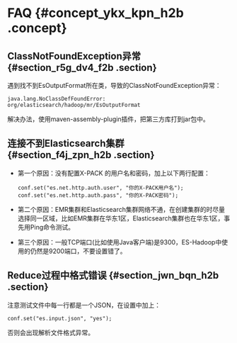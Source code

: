 # FAQ {#concept_ykx_kpn_h2b .concept}

## ClassNotFoundException异常 {#section_r5g_dv4_f2b .section}

遇到找不到EsOutputFormat所在类，导致的ClassNotFoundException异常：

```
java.lang.NoClassDefFoundError: org/elasticsearch/hadoop/mr/EsOutputFormat
```

解决办法，使用maven-assembly-plugin插件，把第三方库打到jar包中。

## 连接不到Elasticsearch集群 {#section_f4j_zpn_h2b .section}

-   第一个原因：没有配置X-PACK 的用户名和密码，加上以下两行配置：

    ```
    conf.set("es.net.http.auth.user", "你的X-PACK用户名");
    conf.set("es.net.http.auth.pass", "你的X-PACK密码");
    ```

-   第二个原因：EMR集群和Elasticsearch集群网络不通，在创建集群的时尽量选择同一区域，比如EMR集群在华东1区，Elasticsearch集群也在华东1区，事先用Ping命令测试。
-   第三个原因：一般TCP端口\(比如使用Java客户端\)是9300，ES-Hadoop中使用的仍然是9200端口，不要设置错了。

## Reduce过程中格式错误 {#section_jwn_bqn_h2b .section}

注意测试文件中每一行都是一个JSON，在设置中加上：

```
conf.set("es.input.json", "yes");
```

否则会出现解析文件格式异常。

